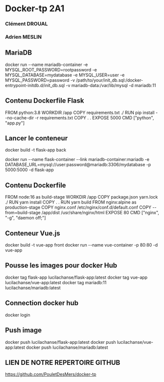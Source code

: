 # Docker-tp 2A1

### Clément DROUAL
### Adrien MESLIN


## MariaDB
docker run --name mariadb-container -e MYSQL_ROOT_PASSWORD=rootpassword -e MYSQL_DATABASE=mydatabase -e MYSQL_USER=user -e MYSQL_PASSWORD=password -v /path/to/your/init_db.sql:/docker-entrypoint-initdb.d/init_db.sql -v mariadb-data:/var/lib/mysql -d mariadb:11

## Contenu Dockerfile Flask
FROM python:3.8
WORKDIR /app
COPY requirements.txt ./
RUN pip install --no-cache-dir -r requirements.txt
COPY . .
EXPOSE 5000
CMD ["python", "app.py"]


## Lancer le conteneur
docker build -t flask-app back

docker run --name flask-container --link mariadb-container:mariadb -e DATABASE_URL=mysql://user:password@mariadb:3306/mydatabase -p 5000:5000 -d flask-app



## Contenu Dockerfile
FROM node:16 as build-stage
WORKDIR /app
COPY package.json yarn.lock ./
RUN yarn install
COPY . .
RUN yarn build
FROM nginx:alpine as production-stage
COPY nginx.conf /etc/nginx/conf.d/default.conf
COPY --from=build-stage /app/dist /usr/share/nginx/html
EXPOSE 80
CMD ["nginx", "-g", "daemon off;"]


## Conteneur Vue.js
docker build -t vue-app front
docker run --name vue-container -p 80:80 -d vue-app


## Pousse les images pour docker Hub
docker tag flask-app lucilachanse/flask-app:latest
docker tag vue-app lucilachanse/vue-app:latest
docker tag mariadb:11 lucilachanse/mariadb:latest

## Connection docker hub
docker login


## Push image
docker push lucilachanse/flask-app:latest
docker push lucilachanse/vue-app:latest
docker push lucilachanse/mariadb:latest


## LIEN DE NOTRE REPERTOIRE GITHUB
https://github.com/PouletDesMers/docker-tp 